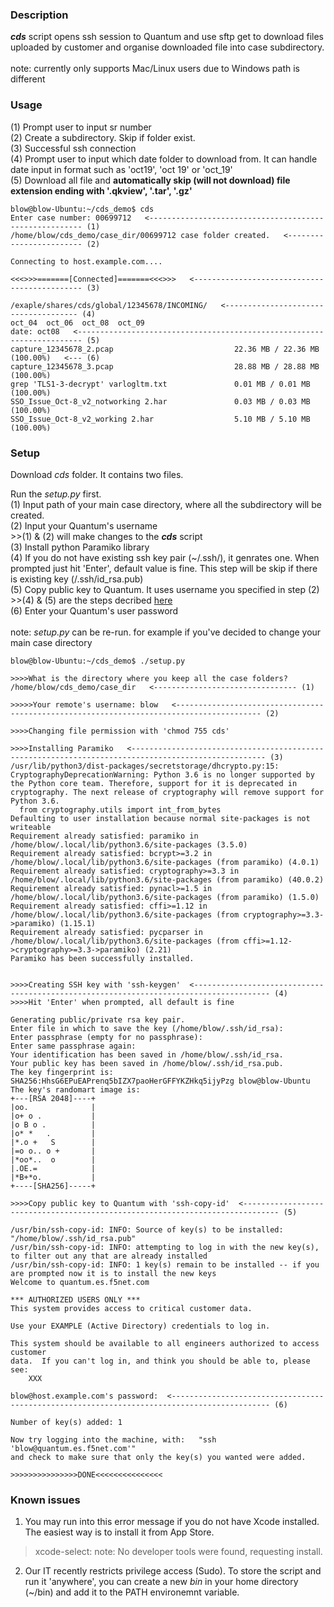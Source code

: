 ### Description

***cds*** script opens ssh session to Quantum and use sftp get to download files uploaded by customer and organise downloaded file into case subdirectory.<br>
<br>
note: currently only supports Mac/Linux users due to Windows path is different

### Usage

(1) Prompt user to input sr number<br>
(2) Create a subdirectory. Skip if folder exist.<br>
(3) Successful ssh connection<br>
(4) Prompt user to input which date folder to download from. It can handle date input in format such as 'oct19', 'oct 19' or 'oct_19'<br>
(5) Download all file and **automatically skip (will not download) file extension ending with '.qkview', '.tar', '.gz'**

```
blow@blow-Ubuntu:~/cds_demo$ cds
Enter case number: 00699712   <------------------------------------------------------- (1)
/home/blow/cds_demo/case_dir/00699712 case folder created.   <------------------------ (2)

Connecting to host.example.com....

<<<>>>=======[Connected]=======<<<>>>   <--------------------------------------------- (3)

/exaple/shares/cds/global/12345678/INCOMING/   <------------------------------------- (4)
oct_04  oct_06  oct_08  oct_09
date: oct08   <----------------------------------------------------------------------- (5)
capture_12345678_2.pcap                           22.36 MB / 22.36 MB (100.00%)   <--- (6)
capture_12345678_3.pcap                           28.88 MB / 28.88 MB (100.00%)
grep 'TLS1-3-decrypt' varlogltm.txt               0.01 MB / 0.01 MB (100.00%)
SSO_Issue_Oct-8_v2_notworking 2.har               0.03 MB / 0.03 MB (100.00%)
SSO_Issue_Oct-8_v2_working 2.har                  5.10 MB / 5.10 MB (100.00%)
```

### Setup

Download *cds* folder. It contains two files.<br>

Run the *setup.py* first.<br>
(1) Input path of your main case directory, where all the subdirectory will be created.<br>
(2) Input your Quantum's username<br>
\>\>(1) & (2) will make changes to the ***cds*** script<br>
(3) Install python Paramiko library<br>
(4) If you do not have existing ssh key pair (~/.ssh/), it genrates one. When prompted just hit 'Enter', default value is fine. This step will be skip if there is existing key (/.ssh/id_rsa.pub)<br>
(5) Copy public key to Quantum. It uses username you specified in step (2)<br>
\>\>(4) & (5) are the steps decribed [here](https://www.digitalocean.com/community/tutorials/how-to-configure-ssh-key-based-authentication-on-a-linux-server)<br>
(6) Enter your Quantum's user password<br>
<br>
note: *setup.py* can be re-run. for example if you've decided to change your main case directory


```
blow@blow-Ubuntu:~/cds_demo$ ./setup.py 

>>>>What is the directory where you keep all the case folders? /home/blow/cds_demo/case_dir   <-------------------------------- (1)

>>>>>Your remote's username: blow   <----------------------------------------------------------------------------------------- (2)

>>>>Changing file permission with 'chmod 755 cds'

>>>>Installing Paramiko   <---------------------------------------------------------------------------------------------------- (3)
/usr/lib/python3/dist-packages/secretstorage/dhcrypto.py:15: CryptographyDeprecationWarning: Python 3.6 is no longer supported by the Python core team. Therefore, support for it is deprecated in cryptography. The next release of cryptography will remove support for Python 3.6.
  from cryptography.utils import int_from_bytes
Defaulting to user installation because normal site-packages is not writeable
Requirement already satisfied: paramiko in /home/blow/.local/lib/python3.6/site-packages (3.5.0)
Requirement already satisfied: bcrypt>=3.2 in /home/blow/.local/lib/python3.6/site-packages (from paramiko) (4.0.1)
Requirement already satisfied: cryptography>=3.3 in /home/blow/.local/lib/python3.6/site-packages (from paramiko) (40.0.2)
Requirement already satisfied: pynacl>=1.5 in /home/blow/.local/lib/python3.6/site-packages (from paramiko) (1.5.0)
Requirement already satisfied: cffi>=1.12 in /home/blow/.local/lib/python3.6/site-packages (from cryptography>=3.3->paramiko) (1.15.1)
Requirement already satisfied: pycparser in /home/blow/.local/lib/python3.6/site-packages (from cffi>=1.12->cryptography>=3.3->paramiko) (2.21)
Paramiko has been successfully installed.


>>>>Creating SSH key with 'ssh-keygen'  <--------------------------------------------------------------------------------------- (4)
>>>>Hit 'Enter' when prompted, all default is fine

Generating public/private rsa key pair.
Enter file in which to save the key (/home/blow/.ssh/id_rsa): 
Enter passphrase (empty for no passphrase): 
Enter same passphrase again: 
Your identification has been saved in /home/blow/.ssh/id_rsa.
Your public key has been saved in /home/blow/.ssh/id_rsa.pub.
The key fingerprint is:
SHA256:HhsG6EPuEAPrenq5bIZX7paoHerGFFYKZHkq5ijyPzg blow@blow-Ubuntu
The key's randomart image is:
+---[RSA 2048]----+
|oo.              |
|o+ o .           |
|o B o .          |
|o* *   .         |
|*.o +   S        |
|=o o.. o +       |
|*oo*..  o        |
|.OE.=            |
|*B+*o.           |
+----[SHA256]-----+

>>>>Copy public key to Quantum with 'ssh-copy-id'  <------------------------------------------------------------------------------ (5)

/usr/bin/ssh-copy-id: INFO: Source of key(s) to be installed: "/home/blow/.ssh/id_rsa.pub"
/usr/bin/ssh-copy-id: INFO: attempting to log in with the new key(s), to filter out any that are already installed
/usr/bin/ssh-copy-id: INFO: 1 key(s) remain to be installed -- if you are prompted now it is to install the new keys
Welcome to quantum.es.f5net.com

*** AUTHORIZED USERS ONLY ***
This system provides access to critical customer data.

Use your EXAMPLE (Active Directory) credentials to log in.

This system should be available to all engineers authorized to access customer
data.  If you can't log in, and think you should be able to, please see:
    XXX

blow@host.example.com's password:  <-------------------------------------------------------------------------------------------- (6)

Number of key(s) added: 1

Now try logging into the machine, with:   "ssh 'blow@quantum.es.f5net.com'"
and check to make sure that only the key(s) you wanted were added.

>>>>>>>>>>>>>>>DONE<<<<<<<<<<<<<<<
```

### Known issues

1. You may run into this error message if you do not have Xcode installed. The easiest way is to install it from App Store.

>xcode-select: note: No developer tools were found, requesting install.


2. Our IT recently restricts privilege access (Sudo). To store the script and run it 'anywhere', you can create a new *bin* in your home directory (~/bin) and add it to the PATH environemnt variable.

```
